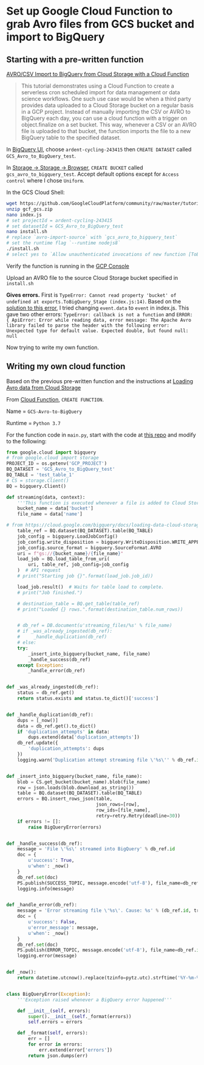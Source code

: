 # Set up Google Cloud Function to grab Avro files from GCS bucket and import to BigQuery

## Starting with a pre-written function

[AVRO/CSV Import to BigQuery from Cloud Storage with a Cloud Function](https://cloud.google.com/community/tutorials/cloud-functions-avro-import-bq)

> This tutorial demonstrates using a Cloud Function to create a serverless cron scheduled import for data management or data science workflows. One such use case would be when a third party provides data uploaded to a Cloud Storage bucket on a regular basis in a GCP project. Instead of manually importing the CSV or AVRO to BigQuery each day, you can use a cloud function with a trigger on object.finalize on a set bucket. This way, whenever a CSV or an AVRO file is uploaded to that bucket, the function imports the file to a new BigQuery table to the specified dataset.

In [BigQuery UI](https://console.cloud.google.com/bigquery?project=ardent-cycling-243415&cloudshell=true), choose `ardent-cycling-243415` then `CREATE DATASET` called `GCS_Avro_to_BigQuery_test`.

In [Storage -> Storage -> Browser](https://console.cloud.google.com/storage/browser?cloudshell=true&project=ardent-cycling-243415), `CREATE BUCKET` called `gcs_avro_to_bigquery_test`. Accept default options except for `Access control` where I chose `Uniform`.

In the GCS Cloud Shell:
```bash
wget https://github.com/GoogleCloudPlatform/community/raw/master/tutorials/cloud-functions-avro-import-bq/gcf_gcs.zip
unzip gcf_gcs.zip
nano index.js
# set projectId = ardent-cycling-243415
# set datasetId = GCS_Avro_to_BigQuery_test
nano install.sh
# replace `avro-import-source` with `gcs_avro_to_bigquery_test`
# set the runtime flag `--runtime nodejs8`
./install.sh
# select yes to `Allow unauthenticated invocations of new function [ToBigQuery_Stage]?`
```

Verify the function is running in the [GCP Console](https://console.cloud.google.com/functions/?_ga=2.203192401.1394225696.1583109582-1293827000.1581697415)

Upload an AVRO file to the source Cloud Storage bucket specified in `install.sh`

__Gives errors.__ First is `TypeError: Cannot read property 'bucket' of undefined at exports.ToBigQuery_Stage (index.js:14)`. Based on the [solution to this error](https://medium.com/p/db357cc799ca/responses/show), I tried changing `event.data` to `event` in index.js. This gave two other errors: `TypeError: callback is not a function` and `ERROR: { ApiError: Error while reading data, error message: The Apache Avro library failed to parse the header with the following error: Unexpected type for default value. Expected double, but found null: null`

Now trying to write my own function.

## Writing my own cloud function

Based on the previous pre-written function and the instructions at [Loading Avro data from Cloud Storage](https://cloud.google.com/bigquery/docs/loading-data-cloud-storage-avro)

From [Cloud Function](https://console.cloud.google.com/functions/list?project=ardent-cycling-243415), `CREATE FUNCTION`.

Name = `GCS-Avro-to-BigQuery`

Runtime = `Python 3.7`

For the function code in `main.py`, start with the code at [this repo](https://github.com/GoogleCloudPlatform/solutions-gcs-bq-streaming-functions-python/blob/master/functions/streaming/main.py) and modify to the following:
```python
from google.cloud import bigquery
# from google.cloud import storage
PROJECT_ID = os.getenv('GCP_PROJECT')
BQ_DATASET = 'GCS_Avro_to_BigQuery_test'
BQ_TABLE = 'test_table_1'
# CS = storage.Client()
BQ = bigquery.Client()

def streaming(data, context):
    '''This function is executed whenever a file is added to Cloud Storage'''
    bucket_name = data['bucket']
    file_name = data['name']

# from https://cloud.google.com/bigquery/docs/loading-data-cloud-storage-avro
    table_ref = BQ.dataset(BQ_DATASET).table(BQ_TABLE)
    job_config = bigquery.LoadJobConfig()
    job_config.write_disposition = bigquery.WriteDisposition.WRITE_APPEND
    job_config.source_format = bigquery.SourceFormat.AVRO
    uri = f"gs://{bucket_name}/{file_name}"
    load_job = BQ.load_table_from_uri(
        uri, table_ref, job_config=job_config
    )  # API request
    # print("Starting job {}".format(load_job.job_id))

    load_job.result()  # Waits for table load to complete.
    # print("Job finished.")

    # destination_table = BQ.get_table(table_ref)
    # print("Loaded {} rows.".format(destination_table.num_rows))


    # db_ref = DB.document(u'streaming_files/%s' % file_name)
    # if _was_already_ingested(db_ref):
    #     _handle_duplication(db_ref)
    # else:
    try:
        _insert_into_bigquery(bucket_name, file_name)
        _handle_success(db_ref)
    except Exception:
        _handle_error(db_ref)


def _was_already_ingested(db_ref):
    status = db_ref.get()
    return status.exists and status.to_dict()['success']


def _handle_duplication(db_ref):
    dups = [_now()]
    data = db_ref.get().to_dict()
    if 'duplication_attempts' in data:
        dups.extend(data['duplication_attempts'])
    db_ref.update({
        'duplication_attempts': dups
    })
    logging.warn('Duplication attempt streaming file \'%s\'' % db_ref.id)


def _insert_into_bigquery(bucket_name, file_name):
    blob = CS.get_bucket(bucket_name).blob(file_name)
    row = json.loads(blob.download_as_string())
    table = BQ.dataset(BQ_DATASET).table(BQ_TABLE)
    errors = BQ.insert_rows_json(table,
                                 json_rows=[row],
                                 row_ids=[file_name],
                                 retry=retry.Retry(deadline=30))
    if errors != []:
        raise BigQueryError(errors)


def _handle_success(db_ref):
    message = 'File \'%s\' streamed into BigQuery' % db_ref.id
    doc = {
        u'success': True,
        u'when': _now()
    }
    db_ref.set(doc)
    PS.publish(SUCCESS_TOPIC, message.encode('utf-8'), file_name=db_ref.id)
    logging.info(message)


def _handle_error(db_ref):
    message = 'Error streaming file \'%s\'. Cause: %s' % (db_ref.id, traceback.format_exc())
    doc = {
        u'success': False,
        u'error_message': message,
        u'when': _now()
    }
    db_ref.set(doc)
    PS.publish(ERROR_TOPIC, message.encode('utf-8'), file_name=db_ref.id)
    logging.error(message)


def _now():
    return datetime.utcnow().replace(tzinfo=pytz.utc).strftime('%Y-%m-%d %H:%M:%S %Z')


class BigQueryError(Exception):
    '''Exception raised whenever a BigQuery error happened'''

    def __init__(self, errors):
        super().__init__(self._format(errors))
        self.errors = errors

    def _format(self, errors):
        err = []
        for error in errors:
            err.extend(error['errors'])
        return json.dumps(err)
```
<!-- start with the code at [Loading Avro data into a new table](https://cloud.google.com/bigquery/docs/loading-data-cloud-storage-avro#loading_avro_data_into_a_new_table) and modify as follows:

```python
from google.cloud import bigquery
client = bigquery.Client()
dataset_id = 'GCS_Avro_to_BigQuery_test'

dataset_ref = client.dataset(dataset_id)
job_config = bigquery.LoadJobConfig()
job_config.source_format = bigquery.SourceFormat.AVRO
uri = "gs://cloud-samples-data/bigquery/us-states/us-states.avro"

load_job = client.load_table_from_uri(
    uri, dataset_ref.table("us_states"), job_config=job_config
)  # API request
print("Starting job {}".format(load_job.job_id))

load_job.result()  # Waits for table load to complete.
print("Job finished.")

destination_table = client.get_table(dataset_ref.table("us_states"))
print("Loaded {} rows.".format(destination_table.num_rows))
``` -->
